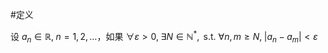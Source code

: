 #定义 

设 $a_{n}\in \mathbb{R},\; n=1,2,\dots$，如果 $\forall\varepsilon>0,\;\exists N\in \mathbb{N}^{*},\text{ s.t. } \forall n,m\geq N,\; |a_{n}-a_{m}|<\varepsilon$

